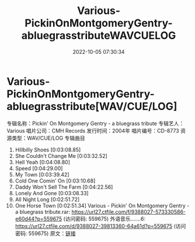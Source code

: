 ﻿---
title: Various-PickinOnMontgomeryGentry-abluegrasstributeWAVCUELOG
date: 2022-10-05 07:30:34
categories: 外语音乐
tags: 外语音乐
---
# Various-PickinOnMontgomeryGentry-abluegrasstribute[WAV/CUE/LOG]

专辑名称：Pickin' On Montgomery Gentry - a bluegrass tribute
专辑艺人：Various
唱片公司：CMH Records
发行时间：2004年
唱片编号：CD-8773
资源类型：WAV/CUE/LOG
专辑曲目
01. Hillbilly Shoes
[0:03:08.85]
02. She Couldn't Change Me
[0:03:32.52]
03. Hell Yeah
[0:04:08.80]
04. Speed
[0:04:29.00]
05. My Town
[0:03:39.42]
06. Cold One Comin' On
[0:03:10.68]
07. Daddy Won't Sell The Farm
[0:04:22.56]
08. Lonely And Gone
[0:03:08.33]
09. All Night Long
[0:02:51.72]
10. One Horse Town
[0:02:51.34]
Various - Pickin' On Montgomery Gentry -
a bluegrass tribute.rar: https://url27.ctfile.com/f/9388027-573330586-e60d44?p=559675
(访问密码: 559675)
外语音乐.......6: https://url27.ctfile.com/d/9388027-39813360-64a61d?p=559675
(访问密码: 559675)
原文：[链接](https://blog.sina.com.cn/s/blog_1647c7e7601030zrc.html)